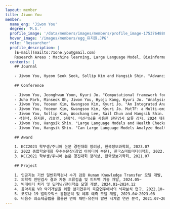 ```yaml
--- 
layout: member 
title: Jiwon You 
member:
  name_eng: 'Jiwon You'
  degree: 'M.S.'
  profile_image: '/data/members/images/members/profile_image-1753764880571-531382100.jpg'
  hover_image: '/images/members/egg_유지원.JPG'
  role: 'Researcher'
  profile_description: |
    [E-mail](mailto:71one.you@gmail.com)
    Research Areas : Machine learning, Large Language Model, Bioinformatics
  contents: |
    ## Journal
    
    - Jiwon You, Hyeon Seok Seok, Sollip Kim and Hangsik Shin. "Advancing Laboratory Medicine Practice with Machine Learning: Swift yet Exact" Annals of Laboratory Medicine, 45(1), 22-35, 2025.
    
    ## Conference
    
    - Jiwon You, Jeonghwan Yoon, Kyuri Jo. "Computational framework for time course association study between mutational signature and gene expression" Korea Computer Congress (KCC) 2021, June 2021 (2021): 2019-2021.
    - Juho Park, Minseok Oh, Jiwon You, Hyoji Kang, Kyuri Jo. "Analysis on Prefrontal Cortex Activation During Musical Improvisation and Sight-Reading Using Multiple Linear Regression" Korea Computer Congress (KCC) 2023, June 2023 (2023): 1853-1855.
    - Jiwon You, Yooeun Kim, Kwangsoo Kim, Kyuri Jo. "An Integrated Analysis for Mutational Signatures and Gene Expression Data and Prioritizing Signature-specific Transcription Factors." The Journal of Next-generation Convergence Technology Association, 7.8 (2023):1209-1216.
    - Jiwon You, Yooeun Kim, Kwangsoo Kim, Kyuri Jo. MutTF: a Multi-omics Analysis for Detecting Mutational Signature-induced Gene Regulations by Transcription Factors. The 17th International Conference on Data and Text Mining in Biomedical Informatics (DTMBIO 2023), Dec 18-21, Okinawa, Japan.
    - Jiwon You, Sollip Kim, Woochang Lee, Sail Chun and Hangsik Shin. "Types and Frequencies of Errors in Clinical Chemistry Tests at the University Hospital Clinical Laboratory" 2024 Korean Society of Medical Informatics (KOSMI) Conference, June 2024
    - 석현석, 유지원, 김솔잎, 신항식. 머신러닝을 사용한 진단검사 오류 감지. 2024 대한전기학회 제55회 하계학술대회. 2024. 7. 10-13; 제주국제컨벤션센터(ICC제주); 2024.
    - Jiwon You, Hangsik Shin. "Large Language Models and Health Checkup Report Interpretation: Possibilities and Limitations" The 64th Korea Society of Medical and Biological Engineering Fall Conference 2024, Swiss Grand Hotel, Seoul, Republic of Korea, 07-09 Nov 2024
    - Jiwon You, Hangsik Shin. "Can Large Language Models Analyze Health Data?: For Multi-Stage Items" The 65th Korea Society of Medical and Biological Engineering Spring Conference 2025, Jeju Lotte Hotel, Jeju Island, Republic of Korea, 8-10 May 2024
    
    ## Award
    
    1. KCC2023 학부생/주니어 논문 경진대회 장려상, 한국정보과학회, 2023.07
    2. 2022 종합학술대회 우수논문상(창업 아이디어 부문), 한국스마트미디어학회, 2022.06
    3. KCC2021 학부생/주니어 논문 경진대회 장려상, 한국정보과학회, 2021.07
    
    ## Project
    
    1. 인공지능 기반 일반화학검사 수기 검증 Human Knowledge Transfer 모델 개발, 2025.01~
    2. 의학적 진단검사 결과 자동 오류검출 및 피드백 기술 개발, 2024.05~
    3. 빅데이터 처리 및 딥러닝/전이학습 모델 개발, 2024.01~2024.12
    4. 음악치료 VR 악기개발을 위한 암기연주와 즉흥연주에서의 뇌파분석 연구, 2022.10~2023.09
    5. 코로나 19 멀티오믹스 통합분석 및 예후 예측 모델 개발, 2023.04~2023.08
    6. 비음수 최소제곱법을 활용한 변이 패턴-유전자 발현 시계열 연관 분석, 2021.07~2023.02
--- 
```

